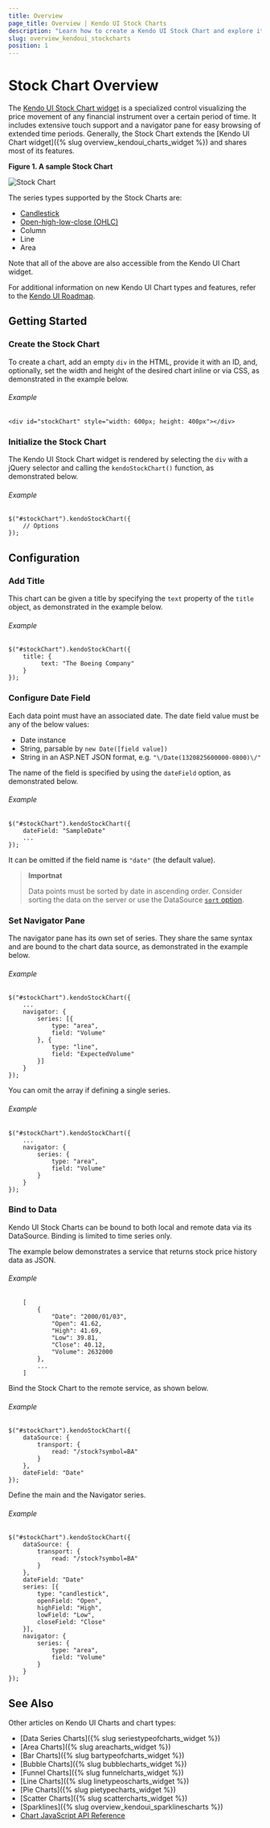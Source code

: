 ```yaml
---
title: Overview
page_title: Overview | Kendo UI Stock Charts
description: "Learn how to create a Kendo UI Stock Chart and explore its major features."
slug: overview_kendoui_stockcharts
position: 1
---
```


# Stock Chart Overview

The [Kendo UI Stock Chart widget](http://demos.telerik.com/kendo-ui/financial/index) is a specialized control visualizing the price movement of any financial instrument over a certain period of time. It includes extensive touch support and a navigator pane for easy browsing of extended time periods. Generally, the Stock Chart extends the [Kendo UI Chart widget]({% slug overview_kendoui_charts_widget %}) and shares most of its features.

**Figure 1. A sample Stock Chart**

![Stock Chart](/controls/charts/stockchart/stock-chart.png)

The series types supported by the Stock Charts are:

* [Candlestick](https://en.wikipedia.org/wiki/Candlestick_chart)
* [Open-high-low-close (OHLC)](https://en.wikipedia.org/wiki/Open-high-low-close_chart)
* Column
* Line
* Area

Note that all of the above are also accessible from the Kendo UI Chart widget.

For additional information on new Kendo UI Chart types and features, refer to the [Kendo UI Roadmap](http://www.telerik.com/support/whats-new/kendo-ui-web/roadmap).

## Getting Started

### Create the Stock Chart

To create a chart, add an empty `div` in the HTML, provide it with an ID, and, optionally, set the width and height of the desired chart inline or via CSS, as demonstrated in the example below.

###### Example

    <div id="stockChart" style="width: 600px; height: 400px"></div>

### Initialize the Stock Chart

The Kendo UI Stock Chart widget is rendered by selecting the `div` with a jQuery selector and calling the `kendoStockChart()` function, as demonstrated below.

###### Example

    $("#stockChart").kendoStockChart({
		// Options
    });

## Configuration

### Add Title

This chart can be given a title by specifying the `text` property of the `title` object, as demonstrated in the example below.

###### Example

    $("#stockChart").kendoStockChart({
        title: {
             text: "The Boeing Company"
        }
    });

### Configure Date Field

Each data point must have an associated date. The date field value must be any of the below values:

* Date instance
* String, parsable by `new Date([field value])`
* String in an ASP.NET JSON format, e.g. `"\/Date(1320825600000-0800)\/"`

The name of the field is specified by using the `dateField` option, as demonstrated below.

###### Example

    $("#stockChart").kendoStockChart({
		dateField: "SampleDate"
		...
    });

It can be omitted if the field name is `"date"` (the default value).

> **Importnat**
>
> Data points must be sorted by date in ascending order. Consider sorting the data on the server or use the DataSource [`sort` option](/api/framework/datasource#sort-array--objectdefault).

### Set Navigator Pane

The navigator pane has its own set of series. They share the same syntax and are bound to the chart data source, as demonstrated in the example below.

###### Example

    $("#stockChart").kendoStockChart({
		...
		navigator: {
	    	series: [{
     	   		type: "area",
     	   		field: "Volume"
			}, {
				type: "line",
				field: "ExpectedVolume"
			}]
		}
    });

You can omit the array if defining a single series.

###### Example

    $("#stockChart").kendoStockChart({
		...
		navigator: {
	    	series: {
     	   		type: "area",
     	   		field: "Volume"
			}
		}
    });

### Bind to Data

Kendo UI Stock Charts can be bound to both local and remote data via its DataSource. Binding is limited to time series only.

The example below demonstrates a service that returns stock price history data as JSON.

###### Example

		[
    		{
        		"Date": "2000/01/03",
        		"Open": 41.62,
        		"High": 41.69,
        		"Low": 39.81,
        		"Close": 40.12,
    			"Volume": 2632000
    		},
			...
		]

Bind the Stock Chart to the remote service, as shown below.

###### Example

    $("#stockChart").kendoStockChart({
		dataSource: {
			transport: {
				read: "/stock?symbol=BA"
   			}
		},
		dateField: "Date"
    });

Define the main and the Navigator series.

###### Example

    $("#stockChart").kendoStockChart({
		dataSource: {
			transport: {
				read: "/stock?symbol=BA"
   			}
		},
		dateField: "Date"
		series: [{
    		type: "candlestick",
    		openField: "Open",
    		highField: "High",
    		lowField: "Low",
    		closeField: "Close"
		}],
		navigator: {
	    	series: {
     	   		type: "area",
     	   		field: "Volume"
			}
		}
    });

## See Also

Other articles on Kendo UI Charts and chart types:

* [Data Series Charts]({% slug seriestypeofcharts_widget %})
* [Area Charts]({% slug areacharts_widget %})
* [Bar Charts]({% slug bartypeofcharts_widget %})
* [Bubble Charts]({% slug bubblecharts_widget %})
* [Funnel Charts]({% slug funnelcharts_widget %})
* [Line Charts]({% slug linetypeoscharts_widget %})
* [Pie Charts]({% slug pietypecharts_widget %})
* [Scatter Charts]({% slug scattercharts_widget %})
* [Sparklines]({% slug overview_kendoui_sparklinescharts %})
* [Chart JavaScript API Reference](/api/javascript/dataviz/ui/chart)
